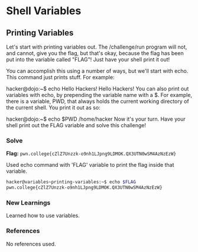 # Shell Variables

## Printing Variables
Let's start with printing variables out. The /challenge/run program will not, and cannot, give you the flag, but that's okay, because the flag has been put into the variable called "FLAG"! Just have your shell print it out!

You can accomplish this using a number of ways, but we'll start with echo. This command just prints stuff. For example:

hacker@dojo:~$ echo Hello Hackers!
Hello Hackers!
You can also print out variables with echo, by prepending the variable name with a $. For example, there is a variable, PWD, that always holds the current working directory of the current shell. You print it out as so:

hacker@dojo:~$ echo $PWD
/home/hacker
Now it's your turn. Have your shell print out the FLAG variable and solve this challenge!

### Solve
**Flag:** `pwn.college{cZlZ7Unzzk-o9nh1LJpng9LDMOK.QX3UTN0wSM4AzNzEzW}`

Used echo command with 'FLAG' variable to print the flag inside that variable.

```bash
hacker@variables~printing-variables:~$ echo $FLAG
pwn.college{cZlZ7Unzzk-o9nh1LJpng9LDMOK.QX3UTN0wSM4AzNzEzW}
```

### New Learnings
Learned how to use variables.

### References 
No references used.
